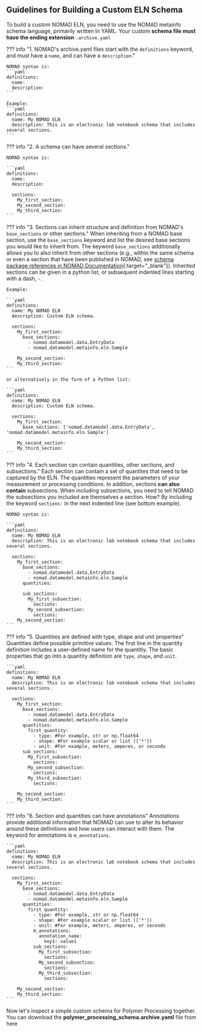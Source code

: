 ## Guidelines for Building a Custom ELN Schema

To build a custom NOMAD ELN, you need to use the NOMAD metainfo schema language, primarily written in YAML. Your custom **schema file must have the ending extension** `.archive.yaml`

??? info "1. NOMAD's archive.yaml files start with the `definitions` keyword, and must have a `name`, and can have a `description`."
    
    NOMAD syntax is:
    ```yaml
    definitions:
      name:
      description:
    ```

    Example:
    ```yaml
    definitions:
      name: My NOMAD ELN
      description: This is an electronic lab notebook schema that includes several sections.
    ```
??? info "2. A schema can have several sections."

    NOMAD syntax is:

    ```yaml
    definitions:
      name:
      description: 

      sections:
        My_first_section:
        My_second_section:
        My_third_section:
    ```


??? info "3. Sections can inherit structure and definition from NOMAD's `base_sections` or other sections."
    When inheriting from a NOMAD base section, use the `base_sections` keyword and list the desired base sections you would like to inherit from. The keyword `base_sections` additionally allows you to also inherit from other sections (e.g., within the same schema or even a section that have been published in NOMAD, see [schema package references in NOMAD Documentation](https://nomad-lab.eu/prod/v1/docs/howto/customization/basics.html#schema-package-references){:target="_blank"}). Inherited sections can be given in a python list, or subsequent indented lines starting with a dash, `-`.

    Example:

    ```yaml
    definitions:
      name: My NOMAD ELN
      description: Custom ELN schema.

      sections:
        My_first_section:
          base_sections:
            - nomad.datamodel.data.EntryData
            - nomad.datamodel.metainfo.eln.Sample
  
        My_second_section:
        My_third_section:
    ```

    or alternatively in the form of a Python list:

    ```yaml
    definitions:
      name: My NOMAD ELN
      description: Custom ELN schema.

      sections:
        My_first_section:
          base_sections: ['nomad.datamodel.data.EntryData', 'nomad.datamodel.metainfo.eln.Sample']
  
        My_second_section:
        My_third_section:          
    ``` 

??? info "4. Each section can contain quantities, other sections, and subsections."
    Each section can contain a set of quantites that need to be captured by the ELN. The quantities represent the parameters of your measurement or processing conditions. In addition, sections **can also contain** subsections. When including subsections, you need to tell NOMAD the subsections you included are themselves a section. How? By including the keyword `sections:` in the next indented line (see bottom example).

    NOMAD syntax is:

    ```yaml
    definitions:
      name: My NOMAD ELN
      description: This is an electronic lab notebook schema that includes several sections.

      sections:
        My_first_section:
          base_sections:
            - nomad.datamodel.data.EntryData
            - nomad.datamodel.metainfo.eln.Sample
          quantities:

          sub_sections:
            My_first_subsection:
              sections:
            My_second_subsection:
              sections:      
        My_second_section:
    ```


??? info "5. Quantities are defined with type, shape and unit properties"
    Quantities define possible primitive values. The first line in the quantity definition includes a user-defined name for the quantitiy. The basic properties that go into a quantity definition are `type`, `shape`, and `unit`.

    ```yaml
    definitions:
      name: My NOMAD ELN
      description: This is an electronic lab notebook schema that includes several sections.

      sections:
        My_first_section:
          base_sections:
            - nomad.datamodel.data.EntryData
            - nomad.datamodel.metainfo.eln.Sample
          quantities:
            first_quantity:
              - type: #For example, str or np.float64
              - shape: #For example scalar or list (['*'])
              - unit: #For example, meters, amperes, or seconds
          sub_sections:
            My_first_subsection:
              sections:
            My_second_subsection:
              sections:
            My_third_subsection:
              sections:

        My_second_section:
        My_third_section:          
    ```

??? info "6. Section and quantities can have annotations"
    Annotations provide additional information that NOMAD can use to alter its behavior around these definitions and how users can interact with them. The keyword for annotations is `m_annotations`.

    ```yaml
    definitions:
      name: My NOMAD ELN
      description: This is an electronic lab notebook schema that includes several sections.
      
      sections:
        My_first_section:
          base_sections:
            - nomad.datamodel.data.EntryData
            - nomad.datamodel.metainfo.eln.Sample
          quantities:
            first_quantity:
              - type: #For example, str or np.float64
              - shape: #For example scalar or list (['*'])
              - unit: #For example, meters, amperes, or seconds
              m_annotations:
                annotation_name:
                  key1: value1  
              sub_sections:
                My_first_subsection:
                  sections:
                My_second_subsection:
                  sections:
                My_third_subsection:
                  sections:

        My_second_section:
        My_third_section:    
    ```

Now let's inspect a simple custom schema for  Polymer Processing together. You can download the **polymer_processing_schema.archive.yaml** file from here

